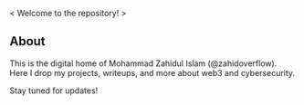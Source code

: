 < Welcome to the repository! >

## About
This is the digital home of Mohammad Zahidul Islam (@zahidoverflow). Here I drop my projects, writeups, and more about web3 and cybersecurity.

Stay tuned for updates!

